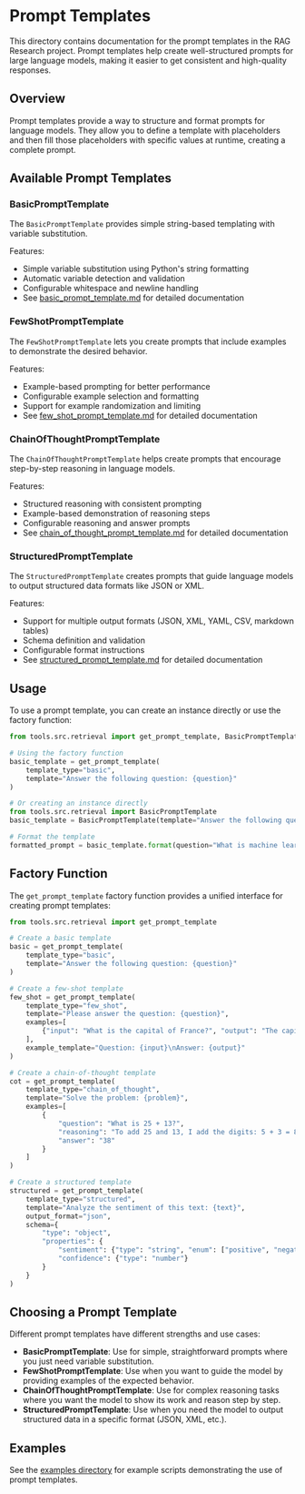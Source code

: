 # Prompt Templates

This directory contains documentation for the prompt templates in the RAG Research project. Prompt templates help create well-structured prompts for large language models, making it easier to get consistent and high-quality responses.

## Overview

Prompt templates provide a way to structure and format prompts for language models. They allow you to define a template with placeholders and then fill those placeholders with specific values at runtime, creating a complete prompt.

## Available Prompt Templates

### BasicPromptTemplate

The `BasicPromptTemplate` provides simple string-based templating with variable substitution.

Features:
- Simple variable substitution using Python's string formatting
- Automatic variable detection and validation
- Configurable whitespace and newline handling
- See [basic_prompt_template.md](./basic_prompt_template.md) for detailed documentation

### FewShotPromptTemplate

The `FewShotPromptTemplate` lets you create prompts that include examples to demonstrate the desired behavior.

Features:
- Example-based prompting for better performance
- Configurable example selection and formatting
- Support for example randomization and limiting
- See [few_shot_prompt_template.md](./few_shot_prompt_template.md) for detailed documentation

### ChainOfThoughtPromptTemplate

The `ChainOfThoughtPromptTemplate` helps create prompts that encourage step-by-step reasoning in language models.

Features:
- Structured reasoning with consistent prompting
- Example-based demonstration of reasoning steps
- Configurable reasoning and answer prompts
- See [chain_of_thought_prompt_template.md](./chain_of_thought_prompt_template.md) for detailed documentation

### StructuredPromptTemplate

The `StructuredPromptTemplate` creates prompts that guide language models to output structured data formats like JSON or XML.

Features:
- Support for multiple output formats (JSON, XML, YAML, CSV, markdown tables)
- Schema definition and validation
- Configurable format instructions
- See [structured_prompt_template.md](./structured_prompt_template.md) for detailed documentation

## Usage

To use a prompt template, you can create an instance directly or use the factory function:

```python
from tools.src.retrieval import get_prompt_template, BasicPromptTemplate

# Using the factory function
basic_template = get_prompt_template(
    template_type="basic",
    template="Answer the following question: {question}"
)

# Or creating an instance directly
from tools.src.retrieval import BasicPromptTemplate
basic_template = BasicPromptTemplate(template="Answer the following question: {question}")

# Format the template
formatted_prompt = basic_template.format(question="What is machine learning?")
```

## Factory Function

The `get_prompt_template` factory function provides a unified interface for creating prompt templates:

```python
from tools.src.retrieval import get_prompt_template

# Create a basic template
basic = get_prompt_template(
    template_type="basic",
    template="Answer the following question: {question}"
)

# Create a few-shot template
few_shot = get_prompt_template(
    template_type="few_shot",
    template="Please answer the question: {question}",
    examples=[
        {"input": "What is the capital of France?", "output": "The capital of France is Paris."}
    ],
    example_template="Question: {input}\nAnswer: {output}"
)

# Create a chain-of-thought template
cot = get_prompt_template(
    template_type="chain_of_thought",
    template="Solve the problem: {problem}",
    examples=[
        {
            "question": "What is 25 + 13?",
            "reasoning": "To add 25 and 13, I add the digits: 5 + 3 = 8, and 20 + 10 = 30. So 25 + 13 = 30 + 8 = 38.",
            "answer": "38"
        }
    ]
)

# Create a structured template
structured = get_prompt_template(
    template_type="structured",
    template="Analyze the sentiment of this text: {text}",
    output_format="json",
    schema={
        "type": "object",
        "properties": {
            "sentiment": {"type": "string", "enum": ["positive", "negative", "neutral"]},
            "confidence": {"type": "number"}
        }
    }
)
```

## Choosing a Prompt Template

Different prompt templates have different strengths and use cases:

- **BasicPromptTemplate**: Use for simple, straightforward prompts where you just need variable substitution.
- **FewShotPromptTemplate**: Use when you want to guide the model by providing examples of the expected behavior.
- **ChainOfThoughtPromptTemplate**: Use for complex reasoning tasks where you want the model to show its work and reason step by step.
- **StructuredPromptTemplate**: Use when you need the model to output structured data in a specific format (JSON, XML, etc.).

## Examples

See the [examples directory](../../../../examples/retrieval/generation/) for example scripts demonstrating the use of prompt templates. 